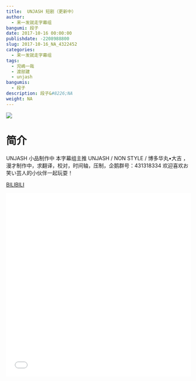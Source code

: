 ```yaml
---
title:  UNJASH 短剧（更新中）
author: 
  - 来一发就走字幕组
bangumi: 段子
date: 2017-10-16 00:00:00
publishdate: -2208988800
slug: 2017-10-16_NA_4322452
categories: 
  - 来一发就走字幕组
tags: 
  - 児嶋一哉
  - 渡部建
  - unjash
bangumis: 
  - 段子
description: 段子&#8226;NA
weight: NA
---
```


![](https://i.imgur.com/NTGwxL9.jpg)

# 简介  
 UNJASH 小品制作中 本字幕组主推 UNJASH / NON STYLE / 博多华丸•大吉 ，漫才制作中，求翻译，校对，时间轴，压制，企鹅群号：431318334 欢迎喜欢お笑い芸人的小伙伴一起玩耍！

  [BILIBILI](https://www.bilibili.com/video/av4322452/)


<div class="vcontainer">  <iframe class='video' src="//www.bilibili.com/html/html5player.html?cid=6992574&aid=4322452" width="100%" height="500" frameborder="0" allowfullscreen="allowfullscreen"></iframe></div>
